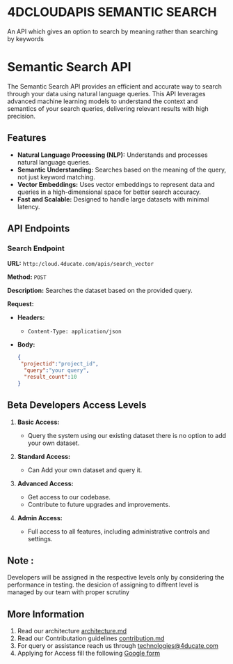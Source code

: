 # 4DCLOUDAPIS SEMANTIC SEARCH
An API which gives an option to search by meaning rather than searching by keywords

# Semantic Search API

The Semantic Search API provides an efficient and accurate way to search through your data using natural language queries. This API leverages advanced machine learning models to understand the context and semantics of your search queries, delivering relevant results with high precision.

## Features

- **Natural Language Processing (NLP):** Understands and processes natural language queries.
- **Semantic Understanding:** Searches based on the meaning of the query, not just keyword matching.
- **Vector Embeddings:** Uses vector embeddings to represent data and queries in a high-dimensional space for better search accuracy.
- **Fast and Scalable:** Designed to handle large datasets with minimal latency.

## API Endpoints

### Search Endpoint

**URL:** `http:/cloud.4ducate.com/apis/search_vector`

**Method:** `POST`

**Description:** Searches the dataset based on the provided query.

**Request:**

- **Headers:**
  - `Content-Type: application/json`

- **Body:**
  ```json
  {
   "projectid":"project_id",
    "query":"your query",
    "result_count":10
  }

## Beta Developers Access Levels

1. **Basic Access:**
   - Query the system using our existing dataset there is no option to add your own dataset.
   
2. **Standard Access:**
   - Can Add your own dataset and query it.
   
3. **Advanced Access:**
   - Get access to our codebase.
   - Contribute to future upgrades and improvements.

4. **Admin Access:**
   - Full access to all features, including administrative controls and settings.
## Note :
Developers will be assigned in the respective levels only by considering the performance in testing. the desicion of assigning to diffrent level is managed by our team with proper scrutiny

## More Information
1. Read our architecture [architecture.md](architecture.md)
2. Read our Contributation guidelines [contribution.md](contribution.md)
3. For query or assistance reach us through technologies@4ducate.com
4. Applying for Access fill the following [Google form](https://forms.gle/tLLk6A7sD3gUV7Bz9)



